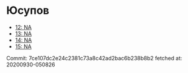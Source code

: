 # Юсупов
- [12: NA](12.md)
- [13: NA](13.md)
- [14: NA](14.md)
- [15: NA](15.md)

Commit: 7ce107dc2e24c2381c73a8c42ad2bac6b238b8b2
 fetched at: 20200930-050826

